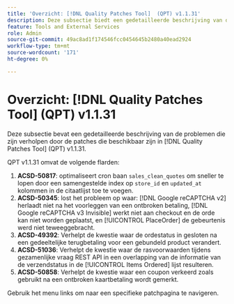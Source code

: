 ```yaml
---
title: 'Overzicht: [!DNL Quality Patches Tool]  (QPT) v1.1.31'
description: Deze subsectie biedt een gedetailleerde beschrijving van de problemen die zijn opgelost door de patches die beschikbaar zijn in  [!DNL Quality Patches Tool]  (QPT) v1.1.31.
feature: Tools and External Services
role: Admin
source-git-commit: 49ac8ad1f174546fcc0454645b2480a40ead2924
workflow-type: tm+mt
source-wordcount: '171'
ht-degree: 0%

---
```


# Overzicht: [!DNL Quality Patches Tool] (QPT) v1.1.31

Deze subsectie bevat een gedetailleerde beschrijving van de problemen die zijn verholpen door de patches die beschikbaar zijn in [!DNL Quality Patches Tool] (QPT) v1.1.31.

QPT v1.1.31 omvat de volgende flarden:

1. **ACSD-50817**: optimaliseert cron baan `sales_clean_quotes` om sneller te lopen door een samengestelde index op `store_id` en `updated_at` kolommen in de citaatlijst toe te voegen.
1. **ACSD-50345**: lost het probleem op waar: [!DNL Google reCAPTCHA v2] herlaadt niet na het voorleggen van een ontbroken betaling, [!DNL Google reCAPTCHA v3 Invisible] werkt niet aan checkout en de orde kan niet worden geplaatst, en [!UICONTROL PlaceOrder] de gebeurtenis werd niet teweeggebracht.
1. **ACSD-49392**: Verhelpt de kwestie waar de ordestatus in gesloten na een gedeeltelijke terugbetaling voor een gebundeld product verandert.
1. **ACSD-51036**: Verhelpt de kwestie waar de rasvoorwaarden tijdens gezamenlijke vraag REST API in een overlapping van de informatie van de verzendstatus in de [!UICONTROL Items Ordered] lijst resulteren.
1. **ACSD-50858**: Verhelpt de kwestie waar een coupon verkeerd zoals gebruikt na een ontbroken kaartbetaling wordt gemerkt.

Gebruik het menu links om naar een specifieke patchpagina te navigeren.

